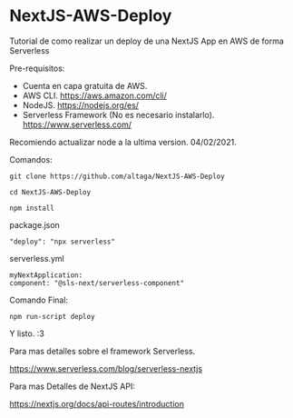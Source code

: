 # NextJS-AWS-Deploy
Tutorial de como realizar un deploy de una NextJS App en AWS de forma Serverless

Pre-requisitos:
  - Cuenta en capa gratuita de AWS.
  - AWS CLI. https://aws.amazon.com/cli/
  - NodeJS. https://nodejs.org/es/
  - Serverless Framework (No es necesario instalarlo). https://www.serverless.com/

Recomiendo actualizar node a la ultima version. 04/02/2021.

Comandos:

    git clone https://github.com/altaga/NextJS-AWS-Deploy

    cd NextJS-AWS-Deploy

    npm install
  
package.json
  
    "deploy": "npx serverless"
  
serverless.yml
  
    myNextApplication:
    component: "@sls-next/serverless-component"

Comando Final:

    npm run-script deploy

Y listo. :3

Para mas detalles sobre el framework Serverless.

https://www.serverless.com/blog/serverless-nextjs

Para mas Detalles de NextJS API:

https://nextjs.org/docs/api-routes/introduction
  

  
